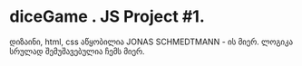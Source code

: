# diceGame . JS Project #1.

დიზაინი, html, css აწყობილია JONAS SCHMEDTMANN - ის მიერ. ლოგიკა სრულად შემუშავებულია ჩემს მიერ.
